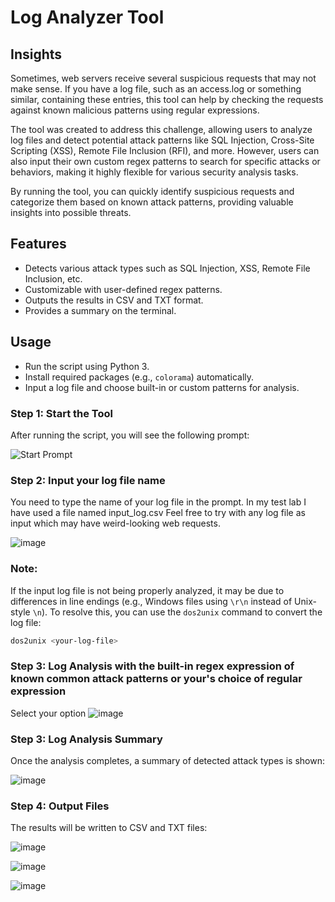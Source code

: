 # Log Analyzer Tool

## Insights
Sometimes, web servers receive several suspicious requests that may not make sense. If you have a log file, such as an access.log or something similar, containing these entries, this tool can help by checking the requests against known malicious patterns using regular expressions.

The tool was created to address this challenge, allowing users to analyze log files and detect potential attack patterns like SQL Injection, Cross-Site Scripting (XSS), Remote File Inclusion (RFI), and more. However, users can also input their own custom regex patterns to search for specific attacks or behaviors, making it highly flexible for various security analysis tasks.

By running the tool, you can quickly identify suspicious requests and categorize them based on known attack patterns, providing valuable insights into possible threats.

## Features
- Detects various attack types such as SQL Injection, XSS, Remote File Inclusion, etc.
- Customizable with user-defined regex patterns.
- Outputs the results in CSV and TXT format.
- Provides a summary on the terminal.

## Usage

- Run the script using Python 3.
- Install required packages (e.g., `colorama`) automatically.
- Input a log file and choose built-in or custom patterns for analysis.

### Step 1: Start the Tool
After running the script, you will see the following prompt:

![Start Prompt](https://github.com/user-attachments/assets/ed24d075-d2db-42f3-9cd4-afa1db3d5c85)

### Step 2: Input your log file name

You need to type the name of your log file in the prompt. In my test lab I have used a file named input_log.csv
Feel free to try with any log file as input which may have weird-looking web requests. 

![image](https://github.com/user-attachments/assets/7e964d40-90e4-47eb-b8ed-ac97fdcb4083)

### Note:
If the input log file is not being properly analyzed, it may be due to differences in line endings (e.g., Windows files using `\r\n` instead of Unix-style `\n`). To resolve this, you can use the `dos2unix` command to convert the log file:

```bash
dos2unix <your-log-file>
```
### Step 3: Log Analysis with the built-in regex expression of known common attack patterns or your's choice of regular expression
Select your option
![image](https://github.com/user-attachments/assets/017dbf6e-d907-49cd-9b3a-bb00c6547e56)


### Step 3: Log Analysis Summary
Once the analysis completes, a summary of detected attack types is shown:

![image](https://github.com/user-attachments/assets/efae3df2-64f0-482d-b9b3-567ea9ccdeee)



### Step 4: Output Files
The results will be written to CSV and TXT files:

![image](https://github.com/user-attachments/assets/54ad6f1f-e40d-4bdd-a057-fc21c81bc99e)

![image](https://github.com/user-attachments/assets/2ff1080f-fcde-4a67-b64e-888418124a34)

![image](https://github.com/user-attachments/assets/edbf8754-7b71-4988-96cf-042e459fd4d4)




